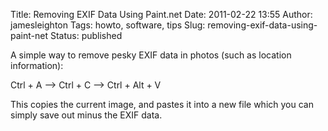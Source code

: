 Title: Removing EXIF Data Using Paint.net
Date: 2011-02-22 13:55
Author: jamesleighton
Tags: howto, software, tips
Slug: removing-exif-data-using-paint-net
Status: published

A simple way to remove pesky EXIF data in photos (such as location information):

Ctrl + A –&gt; Ctrl + C –&gt; Ctrl + Alt + V

This copies the current image, and pastes it into a new file which you can simply save out minus the EXIF data.
